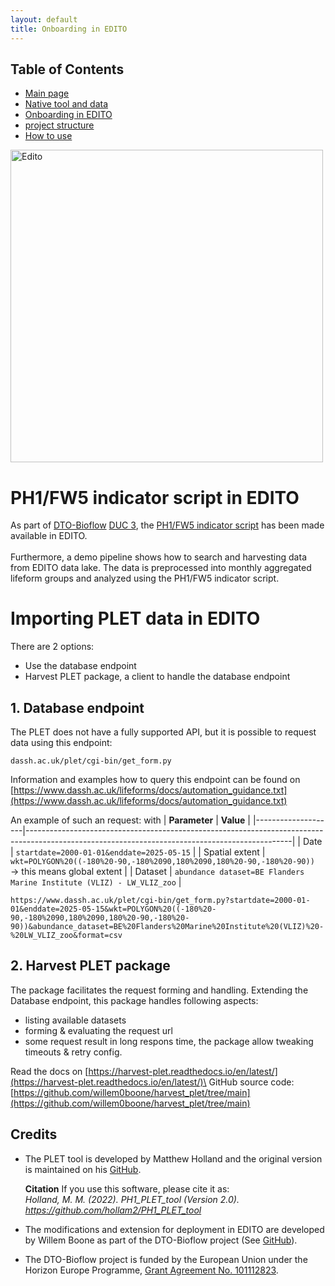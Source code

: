 ```yaml
---
layout: default
title: Onboarding in EDITO
---
```


## Table of Contents
- [Main page](index.md)
- [Native tool and data](PLET.md)
- [Onboarding in EDITO](EDITO.md)
- [project structure](project_structure.md)
- [How to use](usage.md)

<img src="https://www.edito.eu/wp-content/uploads/2023/08/schema-1024x937.jpg" alt="Edito" width="500"/>

# PH1/FW5 indicator script in EDITO 
As part of [DTO-Bioflow](https://dto-bioflow.eu/) [DUC 3](https://dto-bioflow.eu/use-cases/duc-3-assessing-pelagic-biodiversity-and-human-impact), the [PH1/FW5 indicator script](https://github.com/hollam2/PH1_PLET_tool) has been made available in EDITO. 
<br>
<br>
Furthermore, a demo pipeline shows how to search and harvesting data from EDITO data lake. The data is preprocessed into monthly aggregated lifeform groups and analyzed using the PH1/FW5 indicator script.

# Importing PLET data in EDITO

There are 2 options:
- Use the database endpoint
- Harvest PLET package, a client to handle the database endpoint

## 1. Database endpoint
The PLET does not have a fully supported API, but it is possible to request data using this endpoint:
<br>
```
dassh.ac.uk/plet/cgi-bin/get_form.py
```
Information and examples how to query this endpoint can be found on [https://www.dassh.ac.uk/lifeforms/docs/automation_guidance.txt](https://www.dassh.ac.uk/lifeforms/docs/automation_guidance.txt)

An example of such an request:
with 
| **Parameter**      | **Value**                                                                                                                                      |
|--------------------|------------------------------------------------------------------------------------------------------------------------------------------------|
| Date               | `startdate=2000-01-01&enddate=2025-05-15`                                                                                                       |
| Spatial extent     | `wkt=POLYGON%20((-180%20-90,-180%2090,180%2090,180%20-90,-180%20-90))` → this means global extent                                              |
| Dataset            | `abundance dataset=BE Flanders Marine Institute (VLIZ) - LW_VLIZ_zoo`                                                                          |


```
https://www.dassh.ac.uk/plet/cgi-bin/get_form.py?startdate=2000-01-01&enddate=2025-05-15&wkt=POLYGON%20((-180%20-90,-180%2090,180%2090,180%20-90,-180%20-90))&abundance_dataset=BE%20Flanders%20Marine%20Institute%20(VLIZ)%20-%20LW_VLIZ_zoo&format=csv
```

## 2. Harvest PLET package
The package facilitates the request forming and handling. Extending the Database endpoint, this package handles following aspects:
- listing available datasets 
- forming & evaluating the request url
- some request result in long respons time, the package allow tweaking timeouts & retry config.

Read the docs on [https://harvest-plet.readthedocs.io/en/latest/](https://harvest-plet.readthedocs.io/en/latest/)\
GitHub source code: [https://github.com/willem0boone/harvest_plet/tree/main](https://github.com/willem0boone/harvest_plet/tree/main)






## Credits
- The PLET tool is developed by Matthew Holland and the original version is maintained on his [GitHub](https://github.com/hollam2/PH1_PLET_tool).

	**Citation**
	If you use this software, please cite it as:<br>
	*Holland, M. M. (2022). PH1_PLET_tool (Version 2.0). https://github.com/hollam2/PH1_PLET_tool*

- The modifications and extension for deployment in EDITO are developed by Willem Boone as part of the DTO-Bioflow project (See [GitHub](https://github.com/willem0boone/EDITO_PH1)).

- The DTO-Bioflow project is funded by the European Union under the Horizon Europe Programme, [Grant Agreement No. 101112823](https://cordis.europa.eu/project/id/101112823/results).
